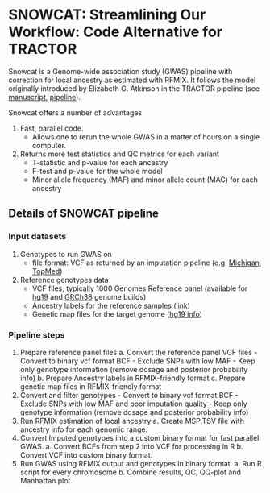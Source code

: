 # SNOWCAT: Streamlining Our Workflow: Code Alternative for TRACTOR

Snowcat is a Genome-wide association study (GWAS) pipeline with
correction for local ancestry as estimated with RFMIX.
It follows the model originally introduced by Elizabeth G. Atkinson in the TRACTOR pipeline
(see [manuscript](https://www.nature.com/articles/s41588-020-00766-y), 
[pipeline](https://github.com/Atkinson-Lab/Tractor)).

Snowcat offers a number of advantages

1. Fast, parallel code. 
    - Allows one to rerun the whole GWAS in a matter of hours on a single computer.
2. Returns more test statistics and QC metrics for each variant
    - T-statistic and p-value for each ancestry
    - F-test and p-value for the whole model
    - Minor allele frequency (MAF) and minor allele count (MAC) for each ancestry


## Details of SNOWCAT pipeline

### Input datasets

1. Genotypes to run GWAS on
    - file format: VCF as returned by an imputation pipeline 
(e.g. [Michigan](https://imputationserver.sph.umich.edu/), 
[TopMed](https://imputation.biodatacatalyst.nhlbi.nih.gov/))
2. Reference genotypes data
    - VCF files, typically 1000 Genomes Reference panel (available for
[hg19](http://hgdownload.cse.ucsc.edu/gbdb/hg19/1000Genomes/phase3/) and
[GRCh38](ftp://ftp.1000genomes.ebi.ac.uk/vol1/ftp/technical/reference/GRCh38_reference_genome/)
genome builds)
    - Ancestry labels for the reference samples ([link](http://ftp.1000genomes.ebi.ac.uk/vol1/ftp/release/20130502/integrated_call_samples_v3.20130502.ALL.panel))
    - Genetic map files for the target genome ([hg19 info](https://www.dropbox.com/s/slchsd0uyd4hii8/genetic_map_b37.zip))

### Pipeline steps

1. Prepare reference panel files
    a. Convert the reference panel VCF files
        - Convert to binary vcf format BCF
        - Exclude SNPs with low MAF
        - Keep only genotype information (remove dosage and posterior probability info)
    b. Prepare Ancestry labels in RFMIX-friendly format
    c. Prepare genetic map files in RFMIX-friendly format
2. Convert and filter genotypes
        - Convert to binary vcf format BCF
        - Exclude SNPs with low MAF and poor imputation quality
        - Keep only genotype information (remove dosage and posterior probability info)
3. Run RFMIX estimation of local ancestry
    a. Create MSP.TSV file with ancestry info for each genomic range.
4. Convert Imputed genotypes into a custom binary format for fast parallel GWAS.
    a. Convert BCFs from step 2 into VCF for processing in R
    b. Convert VCF into custom binary format.
5. Run GWAS using RFMIX output and genotypes in binary format.
    a. Run R script for every chromosome
    b. Combine results, QC, QQ-plot and Manhattan plot.









